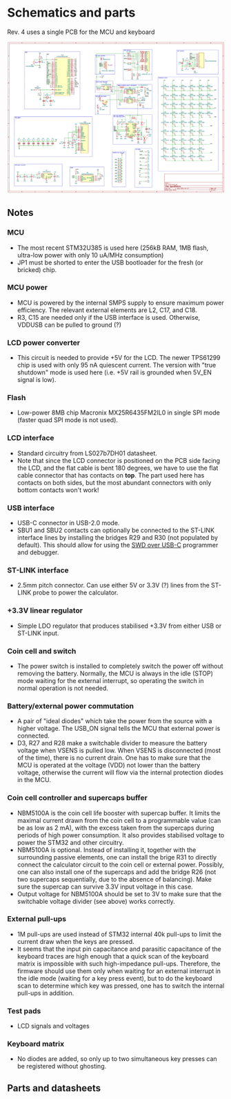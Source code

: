 # Schematics and parts

Rev. 4 uses a single PCB for the MCU and keyboard

<img src="images/schematic.png">

## Notes 

### MCU

* The most recent STM32U385 is used here (256kB RAM, 1MB flash, ultra-low power with only 10 uA/MHz consumption)
* JP1 must be shorted to enter the USB bootloader for the fresh (or bricked) chip. 

### MCU power

* MCU is powered by the internal SMPS supply to ensure maximum power efficiency. The relevant external elements are L2, C17, and C18.
* R3, C15 are needed only if the USB interface is used. Otherwise, VDDUSB can be pulled to ground (?)

### LCD power converter

* This circuit is needed to provide +5V for the LCD. The newer TPS61299 chip is used with only 95 nA quiescent current. The version with "true shutdown" mode is used here (i.e. +5V rail is grounded when 5V_EN signal is low). 

### Flash

* Low-power 8MB chip Macronix MX25R6435FM2IL0 in single SPI mode (faster quad SPI mode is not used). 

### LCD interface

* Standard circuitry from LS027b7DH01 datasheet.
* Note that since the LCD connector is positioned on the PCB side facing the LCD, and the flat cable is bent 180 degrees, we have to use the flat cable connector that has contacts on **top**. The part used here has contacts on both sides, but the most abundant connectors with only bottom contacts won't work! 

### USB interface

* USB-C connector in USB-2.0 mode.
* SBU1 and SBU2 contacts can optionally be connected to the ST-LINK interface lines by installing the bridges R29 and R30 (not populated by default). This should allow for using the [SWD over USB-C](https://hackaday.io/project/192857-swd-over-usb-type-c-new-way-of-programming-boards) programmer and debugger. 

### ST-LINK interface

* 2.5mm pitch connector. Can use either 5V or 3.3V (?) lines from the ST-LINK probe to power the calculator. 

### +3.3V linear regulator

* Simple LDO regulator that produces stabilised +3.3V from either USB or ST-LINK input.

### Coin cell and switch

* The power switch is installed to completely switch the power off without removing the battery. Normally, the MCU is always in the idle (STOP) mode waiting for the external interrupt, so operating the switch in normal operation is not needed. 

### Battery/external power commutation

* A pair of "ideal diodes" which take the power from the source with a higher voltage. The USB_ON signal tells the MCU that external power is connected.
* D3, R27 and R28 make a switchable divider to measure the battery voltage when VSENS is pulled low. When VSENS is disconnected (most of the time), there is no current drain. One has to make sure that the MCU is operated at the voltage (VDD) not lower than the battery voltage, otherwise the current will flow via the internal protection diodes in the MCU. 

### Coin cell controller and supercaps buffer

* NBM5100A is the coin cell life booster with supercap buffer. It limits the maximal current drawn from the coin cell to a programmable value (can be as low as 2 mA), with the excess taken from the supercaps during periods of high power consumption. It also provides stabilised voltage to power the STM32 and other circuitry.
* NBM5100A is optional. Instead of installing it, together with the surrounding passive elements, one can install the brige R31 to directly connect the calculator circuit to the coin cell or external power. Possibly, one can also install one of the supercaps and add the bridge R26 (not two supercaps sequentially, due to the absence of balancing). Make sure the supercap can survive 3.3V input voltage in this case. 
* Output voltage for NBM5100A should be set to 3V to make sure that the switchable voltage divider (see above) works correctly. 

### External pull-ups

* 1M pull-ups are used instead of STM32 internal 40k pull-ups to limit the current draw when the keys are pressed.
* It seems that the input pin capacitance and parasitic capacitance of the keyboard traces are high enough that a quick scan of the keyboard matrix is impossible with such high-impedance pull-ups. Therefore, the firmware should use them only when waiting for an external interrupt in the idle mode (waiting for a key press event), but to do the keyboard scan to determine which key was pressed, one has to switch the internal pull-ups in addition. 

### Test pads

* LCD signals and voltages 

### Keyboard matrix

* No diodes are added, so only up to two simultaneous key presses can be registered without ghosting. 

## Parts and datasheets

